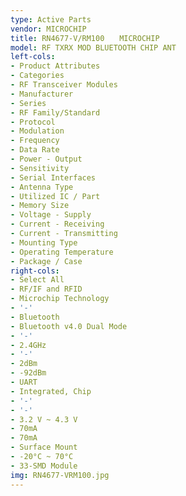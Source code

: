 ```yaml
---
type: Active Parts
vendor: MICROCHIP
title: RN4677-V/RM100　　MICROCHIP
model: RF TXRX MOD BLUETOOTH CHIP ANT
left-cols:
- Product Attributes
- Categories
- RF Transceiver Modules
- Manufacturer
- Series
- RF Family/Standard
- Protocol
- Modulation
- Frequency
- Data Rate
- Power - Output
- Sensitivity
- Serial Interfaces
- Antenna Type
- Utilized IC / Part
- Memory Size
- Voltage - Supply
- Current - Receiving
- Current - Transmitting
- Mounting Type
- Operating Temperature
- Package / Case
right-cols:
- Select All
- RF/IF and RFID
- Microchip Technology
- '-'
- Bluetooth
- Bluetooth v4.0 Dual Mode
- '-'
- 2.4GHz
- '-'
- 2dBm
- -92dBm
- UART
- Integrated, Chip
- '-'
- '-'
- 3.2 V ~ 4.3 V
- 70mA
- 70mA
- Surface Mount
- -20°C ~ 70°C
- 33-SMD Module
img: RN4677-VRM100.jpg
---
```

